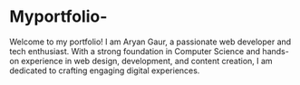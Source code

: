 # Myportfolio-
Welcome to my portfolio! I am Aryan Gaur, a passionate web developer and tech enthusiast. With a strong foundation in Computer Science and hands-on experience in web design, development, and content creation, I am dedicated to crafting engaging digital experiences. 
